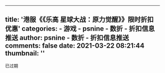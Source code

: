 
---
title: '港服《《乐高 星球大战：原力觉醒》》限时折扣优惠'
categories: 
    - 游戏
    - psnine - 数折 - 折扣信息推送
author: psnine - 数折 - 折扣信息推送
comments: false
date: 2021-03-22 08:21:44
thumbnail: ''
---

<div>   
已过期  
</div>
            